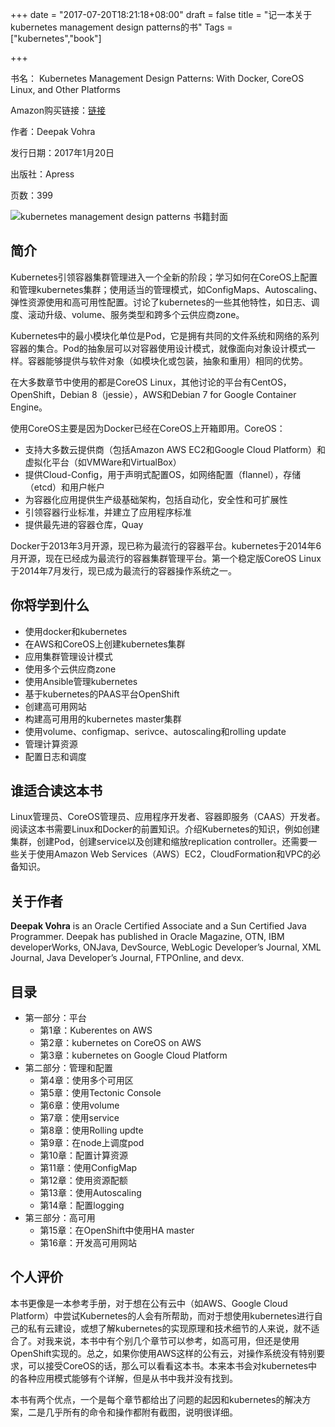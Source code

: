 +++
date = "2017-07-20T18:21:18+08:00"
draft = false
title = "记一本关于kubernetes management design patterns的书"
Tags = ["kubernetes","book"]

+++

书名： Kubernetes Management Design Patterns: With Docker, CoreOS Linux, and Other Platforms

Amazon购买链接：[链接](https://www.amazon.com/Kubernetes-Management-Design-Patterns-Platforms-ebook/dp/B01MZDO0BD/ref=pd_sbs_351_4?_encoding=UTF8&psc=1&refRID=79F47CR67EEESD35S2VF)

作者：Deepak Vohra

发行日期：2017年1月20日

出版社：Apress

页数：399

![kubernetes management design patterns 书籍封面](http://olz1di9xf.bkt.clouddn.com/kubernets-management-design-patterns.jpg)

## 简介

Kubernetes引领容器集群管理进入一个全新的阶段；学习如何在CoreOS上配置和管理kubernetes集群；使用适当的管理模式，如ConfigMaps、Autoscaling、弹性资源使用和高可用性配置。讨论了kubernetes的一些其他特性，如日志、调度、滚动升级、volume、服务类型和跨多个云供应商zone。

Kubernetes中的最小模块化单位是Pod，它是拥有共同的文件系统和网络的系列容器的集合。Pod的抽象层可以对容器使用设计模式，就像面向对象设计模式一样。容器能够提供与软件对象（如模块化或包装，抽象和重用）相同的优势。

在大多数章节中使用的都是CoreOS Linux，其他讨论的平台有CentOS，OpenShift，Debian 8（jessie），AWS和Debian 7 for Google Container Engine。

使用CoreOS主要是因为Docker已经在CoreOS上开箱即用。CoreOS：

- 支持大多数云提供商（包括Amazon AWS EC2和Google Cloud Platform）和虚拟化平台（如VMWare和VirtualBox）
- 提供Cloud-Config，用于声明式配置OS，如网络配置（flannel），存储（etcd）和用户帐户
- 为容器化应用提供生产级基础架构，包括自动化，安全性和可扩展性
- 引领容器行业标准，并建立了应用程序标准
- 提供最先进的容器仓库，Quay

Docker于2013年3月开源，现已称为最流行的容器平台。kubernetes于2014年6月开源，现在已经成为最流行的容器集群管理平台。第一个稳定版CoreOS Linux于2014年7月发行，现已成为最流行的容器操作系统之一。

## 你将学到什么

- 使用docker和kubernetes
- 在AWS和CoreOS上创建kubernetes集群
- 应用集群管理设计模式
- 使用多个云供应商zone
- 使用Ansible管理kubernetes
- 基于kubernetes的PAAS平台OpenShift
- 创建高可用网站
- 构建高可用用的kubernetes master集群
- 使用volume、configmap、serivce、autoscaling和rolling update
- 管理计算资源
- 配置日志和调度

## 谁适合读这本书

Linux管理员、CoreOS管理员、应用程序开发者、容器即服务（CAAS）开发者。阅读这本书需要Linux和Docker的前置知识。介绍Kubernetes的知识，例如创建集群，创建Pod，创建service以及创建和缩放replication controller。还需要一些关于使用Amazon Web Services（AWS）EC2，CloudFormation和VPC的必备知识。

## 关于作者

**Deepak Vohra** is an Oracle Certified Associate and a Sun Certified Java Programmer. Deepak has published in Oracle Magazine, OTN, IBM developerWorks, ONJava, DevSource,  WebLogic Developer’s Journal, XML Journal, Java Developer’s Journal, FTPOnline, and devx.

## 目录

- 第一部分：平台
  - 第1章：Kuberentes on AWS
  - 第2章：kubernetes on CoreOS on AWS
  - 第3章：kubernetes on Google Cloud Platform
- 第二部分：管理和配置
  - 第4章：使用多个可用区
  - 第5章：使用Tectonic Console
  - 第6章：使用volume
  - 第7章：使用service
  - 第8章：使用Rolling updte
  - 第9章：在node上调度pod
  - 第10章：配置计算资源
  - 第11章：使用ConfigMap
  - 第12章：使用资源配额
  - 第13章：使用Autoscaling
  - 第14章：配置logging
- 第三部分：高可用
  - 第15章：在OpenShift中使用HA master
  - 第16章：开发高可用网站

## 个人评价

本书更像是一本参考手册，对于想在公有云中（如AWS、Google Cloud Platform）中尝试Kubernetes的人会有所帮助，而对于想使用kubernetes进行自己的私有云建设，或想了解kubernetes的实现原理和技术细节的人来说，就不适合了。对我来说，本书中有个别几个章节可以参考，如高可用，但还是使用OpenShift实现的。总之，如果你使用AWS这样的公有云，对操作系统没有特别要求，可以接受CoreOS的话，那么可以看看这本书。本来本书会对kubernetes中的各种应用模式能够有个详解，但是从书中我并没有找到。

本书有两个优点，一个是每个章节都给出了问题的起因和kubernetes的解决方案，二是几乎所有的命令和操作都附有截图，说明很详细。

